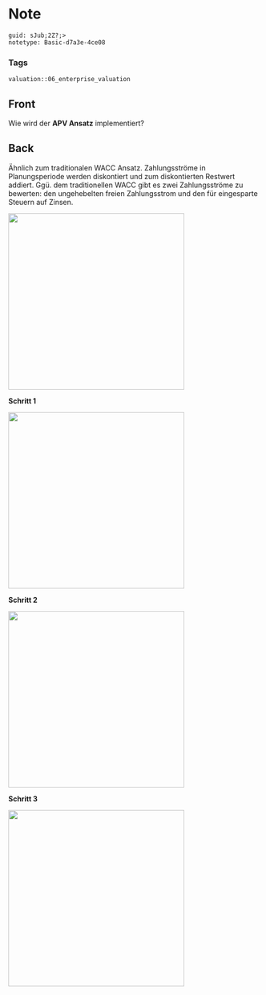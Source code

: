 # Note
```
guid: sJub;2Z?;>
notetype: Basic-d7a3e-4ce08
```

### Tags
```
valuation::06_enterprise_valuation
```

## Front
<p>Wie wird der <b>APV Ansatz</b> implementiert?

## Back
<p>Ähnlich zum traditionalen WACC Ansatz. Zahlungsströme in
Planungsperiode werden diskontiert und zum diskontierten Restwert
addiert. Ggü. dem traditionellen WACC gibt es zwei Zahlungsströme
zu bewerten: den ungehebelten freien Zahlungsstrom und den für
eingesparte Steuern auf Zinsen.
<p><img src="12DizegPtC7jyaAsNt7a.png" style="width: 351px;">
<p><b>Schritt 1</b>
<p><img src="12ST5XR4sx96m8deSre3.png" style="width: 351px;">
<p><b>Schritt 2</b>
<p><img src="12XmAzpzbhsCuvjj47kh.png" style="width: 351px;">
<p><b>Schritt 3</b>
<p><img src="1eBQK2Xr7gjSYfv1FUHh.png" style="width: 351px;">
